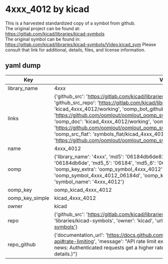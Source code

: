 # 4xxx_4012 by kicad  
This is a harvested standardized copy of a symbol from github.  
The original project can be found at:  
https://gitlab.com/kicad/libraries/kicad-symbols  
The original symbol can be found in:
https://gitlab.com/kicad/libraries/kicad-symbols/Video.kicad_sym
Please consult that link for additional, details, files, and license information.  
## yaml dump  
| Key | Value |  
| --- | --- |  
| library_name | 4xxx |  
| links | {'github_src': 'https://gitlab.com/kicad/libraries/kicad-symbols/Video.kicad_sym', 'github_src_repo': 'https://gitlab.com/kicad/libraries/kicad-symbols', 'oomp_bot': 'kicad_4xxx_4012/working', 'oomp_bot_github': 'https://github.com/oomlout/oomlout_oomp_symbol_bot/tree/main/kicad_4xxx_4012/working', 'oomp_doc': 'kicad_4xxx_4012/working', 'oomp_doc_github': 'https://github.com/oomlout/oomlout_oomp_symbol_doc/tree/main/kicad_4xxx_4012/working', 'oomp_src_flat': 'symbols_flat/kicad_4xxx_4012/working', 'oomp_src_flat_github': 'https://github.com/oomlout/oomlout_oomp_symbol_src/tree/main/kicad_4xxx_4012/working'} |  
| name | 4xxx_4012 |  
| oomp | {'library_name': '4xxx', 'md5': '06184db6de816c517836d0ff3b999632', 'md5_10': '06184db6de', 'md5_5': '06184', 'md5_6': '06184d', 'oomp_key': 'oomp_4xxx_4012', 'oomp_key_extra': 'oomp_symbol_4xxx_4012', 'oomp_key_full': 'oomp_symbol_4xxx_4012_06184d', 'oomp_key_simple': '4xxx_4012', 'owner_name': 'kicad', 'symbol_name': '4xxx_4012'} |  
| oomp_key | oomp_kicad_4xxx_4012 |  
| oomp_key_simple | kicad_4xxx_4012 |  
| owner | kicad |  
| repo | {'github_src': 'https://gitlab.com/kicad/libraries/kicad-symbols/Video.kicad_sym', 'name': 'libraries/kicad-symbols', 'owner': 'kicad', 'url': 'https://gitlab.com/kicad/libraries/kicad-symbols'} |  
| repo_github | {'documentation_url': 'https://docs.github.com/rest/overview/resources-in-the-rest-api#rate-limiting', 'message': "API rate limit exceeded for 84.66.173.59. (But here's the good news: Authenticated requests get a higher rate limit. Check out the documentation for more details.)"} |  

